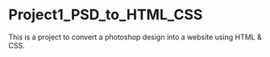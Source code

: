 # Project1_PSD_to_HTML_CSS
This is a project to convert a photoshop design into a website using HTML &amp; CSS.
